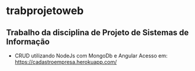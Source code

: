# trabprojetoweb
## Trabalho da disciplina de Projeto de Sistemas de Informação  
* CRUD utilizando NodeJs com MongoDb e Angular
Acesso em: https://cadastroempresa.herokuapp.com/